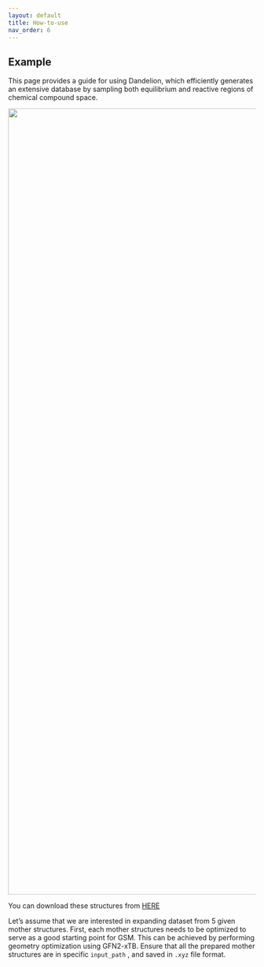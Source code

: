 ```yaml
---
layout: default
title: How-to-use
nav_order: 6
---
```


## Example 
<html lang="en">
                        <p>This page provides a guide for using Dandelion, which efficiently generates an extensive database by sampling both equilibrium and reactive regions of chemical compound space.</p>
                        <div align="center">
                            <img width="1600" alt="all" src="https://github.com/user-attachments/assets/6ff5bf37-7ce5-4980-a268-ee0f1d2c185d"/>
                        </div>
                        <p>
                            You can download these structures from <a href="https://github.com/mhyeok1/dand_docs/blob/docs/assets/mother_structures_for_tut.Zip">HERE</a>
                        </p>
                        <p>
                            Let’s assume that we are interested in expanding dataset from 5 given mother structures. First, each mother structures needs to be optimized to serve as a good starting point for GSM. This can be achieved by performing geometry optimization using GFN2-xTB. Ensure that all the prepared mother structures are in specific <code class="language-plaintext highlighter-rouge">input_path</code>
                            , and saved in <code class="language-plaintext highlighter-rouge">.xyz</code>
                            file format.
                        </p>
                        <!-- 파일명: _includes/tabs1.html -->
                        <style>
                            /* 외부 탭 (상위 탭) CSS */
                            .outer-tabs {
                                display: flex;
                                flex-wrap: wrap !important;
                                /* 절대 줄바꿈 X */
                                width: 100% !important;
                                /* 부모 너비만큼 확장 */
                                max-width: none !important;
                                /* 테마의 max-width 제한 해제 */
                                overflow-x: auto !important;
                                margin-bottom: 1rem;
                                
                            }

                            .outer-tabs input[type="radio"] {
                                display: none;
                            }

                            .outer-tabs label {
                                background: #eee;
                                padding: 0.5rem 1rem;
                                margin-right: 0.2rem;
                                cursor: pointer;
                                border-radius: 5px 5px 0 0;
                            }

                            .outer-tabs .outer-tab {
                                display: none;
                                z-index:2;
                                left:20px;
                                top: 700px;
                                width: 100%;
                                position:absolute;
                                margin: 0; 
                                border: 1px solid #ccc;
                                padding: 1rem;
                                border-radius: 0 5px 5px 5px;
                                background: #f9f9f9;
                                height:450px;
                            }
                            .next{
                                position:relative;
                            }
                            .outer-tabs input[type="radio"]:checked + label {
                                background: #ddd;
                                
                            }

                            .outer-tabs input[type="radio"]:checked + label + .outer-tab {
                                display: block;
                            }

                            /* 내부(하위) 탭 CSS */
                            .nested-tabs {
                                position:relative;
                                display: flex;
                                flex-wrap: wrap;
                                margin-bottom: 1rem;
                            }

                            .nested-tabs input[type="radio"] {
                                display: none;
                            }

                            .nested-tabs label {
                                background: #eee;
                                padding: 0.4rem 0.8rem;
                                margin-right: 0.2rem;
                                cursor: pointer;
                                border-radius: 3px 3px 0 0;
                                font-size: 0.9rem;
                            }

                            .nested-tabs .nested-tab {
                                position: absolute;
                                display: none;
                                top: 35px;
                                width: 100%;
                                border: 1px solid #ccc;
                                padding: 1rem;
                                border-radius: 0 3px 3px 3px;
                                background: #f9f9f9;
                                font-size: 0.9rem;
                            }

                            .nested-tabs input[type="radio"]:checked + label {
                                background: #ddd;
                            }

                            .nested-tabs input[type="radio"]:checked + label + .nested-tab {
                                display: block;
                            }

                            /* 트리 구조 전체에 폰트를 강제 적용하는 예시 */
                            .tree-structure {
                                font-family: "Courier New", Courier, monospace;
                                white-space: pre;
                                /* 트리 구조 줄맞춤 유지 */
                                font-size: 14px;
                                /* 필요에 따라 조정 */
                            }
                        </style>
                        <div class="outer-tabs">
                            <!-- 상위 탭 1: Structure -->
                            <input type="radio" name="outer-tabs" id="outer-tab-structure" checked=""/>
                            <label for="outer-tab-structure">Molecular Structure</label>
                            <div class="outer-tab">
                                <!-- 내부 탭: Structure 1 ~ 5 -->
                                <div class="nested-tabs">
                                    <!-- Structure 1 탭 -->
                                    <input type="radio" name="nested-tabs" id="nested-tab-1" checked=""/>
                                    <label for="nested-tab-1">Cl7138</label>
                                    <div class="nested-tab">
                                        <pre>11

Cl          -2.26279631     0.43247998    -0.04641091
C           -0.53339796     0.40058085    -0.02301215
C            0.27488623     1.56165626    -0.05319137
C            1.59527547     1.26911727    -0.03881976
S            1.87989529    -0.43724943     0.01532471
C            0.17575256    -0.76865423     0.01684597
N           -0.31260451    -2.04617746     0.13293541
H           -0.12640769     2.55744176    -0.08718073
H            2.43239654     1.93559234    -0.05293046
H            0.29134973    -2.78353992    -0.19312943
H           -1.28066134    -2.14438544    -0.13694928
        </pre>
                                    </div>
                                    <!-- Structure 2 탭 -->
                                    <input type="radio" name="nested-tabs" id="nested-tab-2"/>
                                    <label for="nested-tab-2">Cl7164</label>
                                    <div class="nested-tab">
                                        <pre>11

Cl          -2.39258127     0.28231570    -0.01385005
C           -0.68310066     0.20635979    -0.00403803
C            0.16552497     1.27600708     0.00026502
N            1.44362678     0.77431569     0.00784403
C            1.39365231    -0.58454810     0.00826508
C            0.08349707    -0.98200816     0.00096948
O            2.50361977    -1.35609092     0.01501512
H           -0.03190061     2.32693767    -0.00140328
H            2.27812655     1.33804774     0.01230499
H           -0.28142194    -1.98626313    -0.00060125
H            3.29566201    -0.80722536     0.01951589
        </pre>
                                    </div>
                                    <!-- Structure 3 탭 -->
                                    <input type="radio" name="nested-tabs" id="nested-tab-3"/>
                                    <label for="nested-tab-3">Cl7166</label>
                                    <div class="nested-tab">
                                        <pre>11

Cl          -2.00893918     0.40295557    -0.00764421
C           -0.29771663     0.35154368    -0.00075549
C            0.54793878     1.43295658     0.00409959
N            1.81992358     0.96593316     0.00865862
C            1.80854293    -0.39913088     0.00682335
C            0.50099341    -0.81752681     0.00095918
O            0.01488146    -2.08621568    -0.00268068
H            0.31666509     2.47770505     0.00452804
H            2.64817101     1.53578659     0.01277203
H            2.71386897    -0.97278066     0.00975244
H            0.74959357    -2.70839460    -0.00051687         
        </pre>
                                    </div>
                                    <!-- Structure 4 탭 -->
                                    <input type="radio" name="nested-tabs" id="nested-tab-4"/>
                                    <label for="nested-tab-4">Cl7168</label>
                                    <div class="nested-tab">
                                        <pre>11

Cl          -2.01971811     0.41732375    -0.00701530
C           -0.30596543     0.36509037    -0.00029388
C            0.56777110     1.47712449     0.00608804
C            1.83906018     0.98609080     0.00989984
N            1.77171936    -0.38218797     0.00608191
C            0.46616306    -0.77046403    -0.00014784
O            0.07632092    -2.06553918    -0.00504359
H            0.26865357     2.50434058     0.00754660
H            2.78137460     1.49355488     0.01497598
H            2.56698811    -0.99998241     0.00769027
H            0.84415267    -2.64700730    -0.00383202
        </pre>
                                    </div>
                                    <!-- Structure 5 탭 -->
                                    <input type="radio" name="nested-tabs" id="nested-tab-5"/>
                                    <label for="nested-tab-5">Cl7188</label>
                                    <div class="nested-tab">
                                        <pre>11

O           -2.77130538     0.48671433    -0.01587455
N           -1.38919947     0.48754498    -0.00810904
C           -0.59828425     1.57889594    -0.00382135
C            0.70875931     1.15154908     0.00349984
C            0.66708077    -0.25141656     0.00339239
C           -0.65288767    -0.64382920    -0.00390799
Cl           2.01857151    -1.30606170     0.01101477
H           -3.06365189     1.40967237    -0.01669118
H           -1.00051429     2.57314043    -0.00614438
H            1.58418729     1.76695954     0.00832626
H           -1.10380593    -1.61309521    -0.00634078
        </pre>
                                    </div>
                                </div>
                            </div>
                            <!-- 상위 탭 2: File Structure -->
                            <input type="radio" name="outer-tabs" id="outer-tab-file"/>
                            <label for="outer-tab-file">File Structure</label>
                            <div class="outer-tab">
                                <pre class="tree-structure">📂 mother_strucs
 ├── 📂 Cl7138
 │   └── 📂 ClGeom-m7138-i1-c1-opt
 │       └── 📄 struc.xyz
 ├── 📂 Cl7164
 │   └── 📂 ClGeom-m7164-i1-c1-opt
 │       └── 📄 struc.xyz
 ├── 📂 Cl7166
 │   └── 📂 ClGeom-m7166-i1-c1-opt
 │       └── 📄 struc.xyz
 ├── 📂 Cl7168
 │   └── 📂 ClGeom-m7168-i1-c1-opt
 │       └── 📄 struc.xyz
 └── 📂 Cl7188
     └── 📂 ClGeom-m7188-i1-c1-opt
         └── 📄 struc.xyz
    </pre></div> </div><p class="next"><pre>













        




        
    </pre>To run dandelion, your current conda environment should be <strong>ts</strong>. You can enter the following command in terminal for more information:</p> <div class="language-python highlighter-rouge"><div class="highlight"><pre class="highlight"><code><span class="err">$</span> <span class="n">dandelion_sample</span> <span class="o">-</span><span class="n">h</span>

<span class="n">usage</span><span class="p">:</span> <span class="n">dandelion_sample</span> <span class="p">[</span><span class="o">-</span><span class="n">h</span><span class="p">]</span> <span class="o">-</span><span class="n">i</span> <span class="n">INPUT_PATH</span> <span class="o">-</span><span class="n">o</span> <span class="n">OUTPUT_PATH</span> <span class="o">-</span><span class="n">n</span> <span class="n">MAX_WORKERS</span>

<span class="n">Do</span> <span class="n">SEGSM</span> <span class="ow">and</span> <span class="n">NEB</span> <span class="k">from</span> <span class="n">mother</span> <span class="n">structures</span><span class="p">,</span> <span class="n">Other</span> <span class="n">parameters</span> <span class="n">can</span> <span class="n">be</span> <span class="nb">set</span> <span class="ow">in</span> <span class="n">each</span>
<span class="n">modules</span>

<span class="n">options</span><span class="p">:</span>
  <span class="o">-</span><span class="n">h</span><span class="p">,</span> <span class="o">--</span><span class="n">help</span>            <span class="n">show</span> <span class="n">this</span> <span class="n">help</span> <span class="n">message</span> <span class="ow">and</span> <span class="nb">exit</span>
  <span class="o">-</span><span class="n">i</span> <span class="n">INPUT_PATH</span><span class="p">,</span> <span class="o">--</span><span class="n">input_path</span> <span class="n">INPUT_PATH</span>
                        <span class="n">Input</span> <span class="n">path</span> <span class="n">of</span> <span class="n">mother</span> <span class="n">structures</span>
  <span class="o">-</span><span class="n">o</span> <span class="n">OUTPUT_PATH</span><span class="p">,</span> <span class="o">--</span><span class="n">output_path</span> <span class="n">OUTPUT_PATH</span>
                        <span class="n">Output</span> <span class="n">path</span> <span class="n">of</span> <span class="n">dandelion</span>
  <span class="o">-</span><span class="n">n</span> <span class="n">MAX_WORKERS</span><span class="p">,</span> <span class="o">--</span><span class="n">max_workers</span> <span class="n">MAX_WORKERS</span>
                        <span class="n">Number</span> <span class="n">of</span> <span class="n">worker</span> <span class="n">processes</span>
</code></pre></div></div> <p>Assuming your mother structures are saved as ‘struc.xyz’ in <code class="language-plaintext highlighter-rouge">/home/pekora/example/mother_strucs</code>, you can initiate sampling with the following command:</p> <div class="language-python highlighter-rouge"><div class="highlight"><pre class="highlight"><code><span class="n">python</span> <span class="n">dandelion_sample</span> <span class="o">-</span><span class="n">i</span> <span class="o">/</span><span class="n">home</span><span class="o">/</span><span class="n">pekora</span><span class="o">/</span><span class="n">example</span><span class="o">/</span><span class="n">mother_strucs</span> <span class="o">-</span><span class="n">o</span> <span class="o">/</span><span class="n">home</span><span class="o">/</span><span class="n">pekora</span><span class="o">/</span><span class="n">example</span><span class="o">/</span><span class="n">outputs</span> <span class="o">-</span><span class="n">n</span> <span class="mi">30</span>
</code></pre></div></div> <p>Then the following 6 steps will be executed automatically:</p> <div class="language-plaintext highlighter-rouge"><div class="highlight"><pre class="highlight"><code>

                                                     `;:`  BREAK 1 2
                                         .;:;         /    BREAK 3 4
        _____                   _      _;::;         `     ADD 1 3
        |  __ \                | |    | |';:;'
        | |  | | __ _ _ __   __| | ___| |  _  ___  _ __
        | |  | |/ _` | '_ \ / _` |/ _ \ | | |/ _ \| '_ \
        | |__| | (_| | | | | (_| |  __/ | | | (_) | | | |
        |_____/ \__,_|_| |_|\__,_|\___|_| |_|\___/|_| |_|

                   Chemical compound space sampling
           near transition state using xTB, SE-GSM and NEB
                          Ver. 0.6.2 by mlee



</code></pre></div></div> <p>Dandelion first generates possible driving coordinates(seeds) from each mother structures.</p> <div class="language-plaintext highlighter-rouge"><div class="highlight"><pre class="highlight"><code>╔════════════════════════════════════════════════════════════════════╗
║                          1. Creating GSM                           ║
╚════════════════════════════════════════════════════════════════════╝

Arguments provided:
  input_path: /home/pekora/example/mother_strucs
  output_path: /home/pekora/example/outputs/1_gsm
  maxbreak: 2
  maxform: 2
  maxchange: 3
  minbreak: 0
  minform: 0
  minchange: 1
  ignore_single_change: True
  equiv_Hs: False

280 Seeds were generated from ClGeom-m7138-i1-c1-opt
276 Seeds were generated from ClGeom-m7164-i1-c1-opt
275 Seeds were generated from ClGeom-m7166-i1-c1-opt
276 Seeds were generated from ClGeom-m7168-i1-c1-opt
299 Seeds were generated from ClGeom-m7188-i1-c1-opt

Creating GSM finished!
</code></pre></div></div> <p>Based on generated GSM jobs, GSM can be executed. Some jobs can fail to converge or reach the product within the predefined maximum number of nodes and should be filtered out.</p> <div class="language-plaintext highlighter-rouge"><div class="highlight"><pre class="highlight"><code>╔════════════════════════════════════════════════════════════════════╗
║                           2. Running GSM                           ║
╚════════════════════════════════════════════════════════════════════╝

Arguments provided:
  input_path: /home/pekora/example/output/1_gsm
  max_workers: 30

GSM on seeds: 100%|████████████████████████| 1406/1406 [4:57:13&lt;00:00]
GSM finished!

</code></pre></div></div> <p>Dandelion excludes some trivial pathways with strictly uphill energy trajectories, negligible energy variations, unfeasible structures, or those that are repetitive.</p> <div class="language-plaintext highlighter-rouge"><div class="highlight"><pre class="highlight"><code>╔════════════════════════════════════════════════════════════════════╗
║                          3. Filtering GSM                          ║
╚════════════════════════════════════════════════════════════════════╝

Arguments provided:
  input_path: /home/pekora/example/outputs/1_gsm
  output_path: /home/pekora/example/outputs/2_gsm_filtered
  barrier_min: 5
  barrier_max: 200
  delta_e_min: 5

◤◢◤◢◤◢◤◢◤◢◤◢◤◢◤◢◤◢◤◢◤◢◤◢◤◢◤◢◤◢◤◢◤◢◤◢
   mother: ClGeom-m7138-i1-c1-opt
Initial seeds:                   280
GSM success reactions:           115
Profile filtered reactions:       41
Structure filtered reactions:     38
Unique reactions:                 28

◤◢◤◢◤◢◤◢◤◢◤◢◤◢◤◢◤◢◤◢◤◢◤◢◤◢◤◢◤◢◤◢◤◢◤◢
   mother: ClGeom-m7164-i1-c1-opt
Initial seeds:                   276
GSM success reactions:           111
Profile filtered reactions:       42
Structure filtered reactions:     38
Unique reactions:                 32

◤◢◤◢◤◢◤◢◤◢◤◢◤◢◤◢◤◢◤◢◤◢◤◢◤◢◤◢◤◢◤◢◤◢◤◢
   mother: ClGeom-m7166-i1-c1-opt
Initial seeds:                   275
GSM success reactions:            96
Profile filtered reactions:       31
Structure filtered reactions:     28
Unique reactions:                 25

◤◢◤◢◤◢◤◢◤◢◤◢◤◢◤◢◤◢◤◢◤◢◤◢◤◢◤◢◤◢◤◢◤◢◤◢
   mother: ClGeom-m7168-i1-c1-opt
Initial seeds:                   276
GSM success reactions:            87
Profile filtered reactions:       37
Structure filtered reactions:     35
Unique reactions:                 29

◤◢◤◢◤◢◤◢◤◢◤◢◤◢◤◢◤◢◤◢◤◢◤◢◤◢◤◢◤◢◤◢◤◢◤◢
   mother: ClGeom-m7188-i1-c1-opt
Initial seeds:                   299
GSM success reactions:           102
Profile filtered reactions:       40
Structure filtered reactions:     33
Unique reactions:                 30

Filtering GSM finished!

</code></pre></div></div> <p>Using the outputs of gsm, Dandelion runs NEB or Climbing-Image NEB. NEB can optimize some energy path using the concept of maximum force.</p> <div class="language-plaintext highlighter-rouge"><div class="highlight"><pre class="highlight"><code>╔════════════════════════════════════════════════════════════════════╗
║                           4. Running NEB                           ║
╚════════════════════════════════════════════════════════════════════╝

Arguments provided:
  input_path: /home/pekora/example/output/2_gsm_filtered
  output_path: /home/pekora/example/output/3_neb
  max_workers: 30
  n_images: 10
  neb_fmax: 0.5
  cineb_fmax: 0.05
  steps: 500

Seeds: 100%|███████████████████████████████████| 144/144 [04:34&lt;00:00]
xTB-NEB completed!

</code></pre></div></div> <p>In the fifth step, data is filtered based on specific criteria. For example, non-convergent reactions and those without a single negative eigenvalue in their Hessian matrices are excluded. This ensures focus on structures near valid paths. NEB results are further refined to avoid redundant structural data. A new band iteration is chosen only when the cumulative Fmax exceeds 0.1 eV/Å, saving DFT calculations and preventing overfitting to narrow PES regions.</p> <div class="language-plaintext highlighter-rouge"><div class="highlight"><pre class="highlight"><code>
╔════════════════════════════════════════════════════════════════════╗
║                          5. Filtering NEB                          ║
╚════════════════════════════════════════════════════════════════════╝

Arguments provided:
  input_path: /home/pekora/example/output/3_neb
  output_path: /home/pekora/example/output/4_neb_filtered

Mothers: 100%|█████████████████████████████████████| 5/5 [00:20&lt;00:00]

40/53 rxns were saved to /home/pekora/example/output/4_neb_filtered/reactions.json
Filtering NEB finished!

</code></pre></div></div> <p>Sixth step is to compile samples:</p> <div class="language-plaintext highlighter-rouge"><div class="highlight"><pre class="highlight"><code>
╔════════════════════════════════════════════════════════════════════╗
║                        6. Compiling samples                        ║
╚════════════════════════════════════════════════════════════════════╝

Arguments provided:
  input_path: /home/pekora/example/output/4_neb_filtered/reactions.json
  output_path: /home/pekora/example/output/xtb.h5
  fmax_threshold: 0.1

Compiling reactions: 100%|███████████████████████| 40/40 [00:03&lt;00:00]
Compiling finished!

</code></pre></div></div> <p>And there will be newly generated file in your output path, <code class="language-plaintext highlighter-rouge">xtb.h5</code> file.</p> <p>Next step is to execute dandelion_refine. You can enter -h or –help for more information:</p> <div class="language-plaintext highlighter-rouge"><div class="highlight"><pre class="highlight"><code>$ dandelion_refine -h
usage: dandelion_refine [-h] -i INPUT_PATH -n MAX_WORKERS --orca ORCA

Refine force on obtained samples, Other parameters can be set in each modules

options:
  -h, --help            show this help message and exit
  -i INPUT_PATH, --input_path INPUT_PATH
                        Input path of working directory containing xtb.h5
  -n MAX_WORKERS, --max_workers MAX_WORKERS
                        Number of worker processes
  --orca ORCA           Path of the orca binary file
</code></pre></div></div> <p>Make sure that the path of the orca should point an orca <strong>executable file</strong>.</p> <p>If you enter like this:</p> <div class="language-plaintext highlighter-rouge"><div class="highlight"><pre class="highlight"><code>$ dandelion_refine -i /home/pekora/example/outputs -n 15 --orca /home/pekora/package/orca/orca_5_0_4/orca
</code></pre></div></div> <p>2 steps below will be executed automatically !</p> <div class="language-plaintext highlighter-rouge"><div class="highlight"><pre class="highlight"><code>         ⢀⣀⣀⣀⣀⣀⡀       ⢀⢀⣀⢀⠞⠖⠁⠡⡂⡆ ⡠⢀⡀
         ⠺⢿⣿⣿⣿⣿⣿⣿⣷⣦⣠⣤⣤⣤⣄⣀⣀ ⡏⢸  ⢀ ⠣⠈ ⡠⡋⡨⡋⡂
           ⠙⢿⣿⣿⣿⣿⣿⣿⣿⣿⣿⣿⣿⣿⣿⣿⣷⣦⣄⡀⡎⢀⡰⢀⢎⠌⢀⠔⣐⠠⣄⣀
       ⢀ ⡔⢀⣴⣾⣿⣿⣿⣿⣿⣿⣿⣿⣿⣿⣿⣿⠿⠿⠿⣿⣿⣷⣄⠂ ⢊⠎ ⠠⠂⡀⠕⠌⠌ ⡄⡠⢄
    ⢀⡆⠄⠁⢈⢠⣾⣿⣿⣿⣿⣿⣿⣿⣿⣿⣿⣿⣿⣿⣀   ⣀⣿⣿⣿⣆⠐    ⡨⠒⠁⡀⢠⣦⠍⠇⡀⢲⠂⡄⠄
   ⠨⡀⠑⡈ ⢠⣿⣿⣿⣿⣿⣿⣿⣿⣿⣿⣿⣿⣿⣿⣿⣿⣿⣿⣿⣿⣿⣿⣿⣿⡄   ⠈  ⣬⠠⣰⣿ ⢳⢹⡄⡆⠄⢀⢼
 ⡄⠱⠈⠁⠑⢄⠐⣾⣿⣿⡿⠋⠁⣀⣠⣬⣽⣿⣿⣿⣿⣿⣿⠿⠿⠿⠿⠿⠿⠿⠿⠟⠁⡟⣅⡢⠁⠠⠜⡄⡑⢌⢧⡀ ⡀⣰⢁⡐⢁⢄⣡⣧⡤⠄
⠠⡐⠓⠂⠌  ⢀⣿⣿⡏⢀⣴⣿⠿⠛⠉⠉⠶⢸⣿⣿⠿⠁⠢⠨⢀⣻⣿⣿⣿⣿⢟⣿⣝⠂  ⠠⡠⢆⠈⡂⠱⡇ ⣅⠫⠂⡠⢂⡪⠋  ⠁⡆
⡶⠉ ⢀⡀⠁⡁⢸⣿⣿⢠⣾⡟⠁⣿⣿⡇ ⢀⠈⠉⠁    ⣀⠷⣹⣏⣷⢏⠹⠁    ⠈⢈ ⢇ ⢸⠱⢸⡏⡀⡶⡸⠎  ⠰⠁⡸
⢈⡕⡈⠁⠐⠂⢀⢸⣿⣿⣾⠏⣿⣿⡿⣻⣿⢞⡢⠄ ⠈ ⡀⡤⠂⠁⠉⠌       ⢀⢀⠠⠐⢄ ⡀⢆⠎⢹⣶⣷⣧⡈⠈⠉⠤⠂⠉⢀⠱⡀
⢠⡊    ⠁⣸⣿⣿⣿⣀⠉⡻⡏⠋⠁ ⠁⠒⠒⡀⣍⠍⠁ ⡀ ⢠⠂     ⢀⠈⠄⢀⠄⡒⠅⠈⢄⢡ ⢿⣿⣷⣿⡄ ⠐⠄⠤ ⠜⢀
⠐⠁ ⠤⠒⢠⣾⣿⣿⣿⣿⣿⣷⣄⢄  ⢀ ⡏ ⢰⣃⠊⡐⠐⠁⢀⠈  ⣀ ⠰⠢⢀⠂⡰⠈⠂  ⡱⠂⢂⡇⡈⠻⢿⣿⠇   ⡤⠄⣀⡰⠁
    ⠁⣾⣿⣿⣿⣿⣿⣿⣿⣿⣦ ⠄ ⠉   ⠸⠫⢞⠈⣰⠈ ⡐⢲⣿⡏       ⢠⡾ ⣀⠊⢱ ⠠⡀    ⢈⢀⡐⠤⣕⡄
    ⢰⣿⡿⠛⠉   ⠈⠙⠛         ⠈⠈ ⠻⠔⠁⢸⡍⡇      ⢀⣏ ⢀⠠⠆ ⠣⡀⠈⡠⡀⠉⠢⡤⠢⣈⡡⣢⠦
⠈⠁           ⢻⣇               ⢸⡇⡇      ⣼⡿⠉  ⢀⡇ ⠑⡄⠑⣌⢄ ⠙⢄⠠⡪⣅
             ⠈⣾⡆              ⢸⣏⡇     ⢠⣿⠇   ⠸⢌⢢⢄⡠⠣⠈⠢⡁⡈⣎⢢⡬⠃

               Energy refinement on samples using orca
                          Ver. 0.6.2 by mlee
</code></pre></div></div> <p>In this phase, we use DFT calculations with Orca 5.0. The default setting uses wB97X functional and 6-31(d) basis set, but these settings can be adjusted as needed.</p> <div class="language-plaintext highlighter-rouge"><div class="highlight"><pre class="highlight"><code>╔════════════════════════════════════════════════════════════════════╗
║                         7. Refining forces                         ║
╚════════════════════════════════════════════════════════════════════╝
Arguments provided:
  input_path: /home/pekora/example/output/xtb.h5
  output_path: /home/pekora/example/output/wb97x.db
  max_workers: 15
  orca: /home/pekora/package/orca/orca_5_0_4/orca

Restarting calculation from /home/pekora/example/output/wb97x.db
640 points are skipped.

Formulas: 100%|██████████████████████| 2/2 [85:50:01&lt;00:00, ? hour/it]
wB97X calculation finished!

</code></pre></div></div> <p>You can check your compiled database using ASE:</p> <div class="language-plaintext highlighter-rouge"><div class="highlight"><pre class="highlight"><code>$ ase db wb97x.db
id|age|user   |formula |calculator|    energy|natoms| fmax|pbc|charge|   mass
 1| 5d|pekora|C4ClH4NO|orca      |-20266.198|    11|5.874|FFF| 0.000|117.532
 2| 5d|pekora|C4ClH4NO|orca      |-20269.074|    11|0.470|FFF| 0.000|117.532
 3| 5d|pekora|C4ClH4NO|orca      |-20268.333|    11|5.994|FFF| 0.000|117.532
 4| 5d|pekora|C4ClH4NO|orca      |-20268.047|    11|1.195|FFF| 0.000|117.532
 5| 5d|pekora|C4ClH4NO|orca      |-20266.059|    11|3.630|FFF| 0.000|117.532
 6| 5d|pekora|C4ClH4NO|orca      |-20266.920|    11|4.553|FFF| 0.000|117.532
 7| 5d|pekora|C4ClH4NO|orca      |-20266.081|    11|1.022|FFF| 0.000|117.532
 8| 5d|pekora|C4ClH4NO|orca      |-20265.240|    11|4.314|FFF| 0.000|117.532
 9| 5d|pekora|C4ClH4NO|orca      |-20265.014|    11|7.924|FFF| 0.000|117.532
10| 5d|pekora|C4ClH4NO|orca      |-20268.711|    11|3.512|FFF| 0.000|117.532
11| 5d|pekora|C4ClH4NO|orca      |-20266.886|    11|5.938|FFF| 0.000|117.532
12| 5d|pekora|C4ClH4NO|orca      |-20266.322|    11|3.704|FFF| 0.000|117.532
13| 5d|pekora|C4ClH4NO|orca      |-20266.081|    11|1.021|FFF| 0.000|117.532
14| 5d|pekora|C4ClH4NO|orca      |-20265.532|    11|3.059|FFF| 0.000|117.532
15| 5d|pekora|C4ClH4NO|orca      |-20267.115|    11|3.885|FFF| 0.000|117.532
16| 5d|pekora|C4ClH4NO|orca      |-20262.912|    11|6.171|FFF| 0.000|117.532
17| 5d|pekora|C4ClH4NO|orca      |-20268.863|    11|1.657|FFF| 0.000|117.532
18| 5d|pekora|C4ClH4NO|orca      |-20265.663|    11|4.222|FFF| 0.000|117.532
19| 5d|pekora|C4ClH4NO|orca      |-20263.405|    11|5.723|FFF| 0.000|117.532
20| 5d|pekora|C4ClH4NO|orca      |-20267.567|    11|5.143|FFF| 0.000|117.532
Rows: 53842 (showing first 20)
</code></pre></div></div> <p>Finally, compile our wb97x.db sample :</p> <div class="language-plaintext highlighter-rouge"><div class="highlight"><pre class="highlight"><code>╔════════════════════════════════════════════════════════════════════╗
║                     8. Compiling final samples                     ║
╚════════════════════════════════════════════════════════════════════╝
Arguments provided:
  input_path: /home/pekora/example/output/wb97x.db
  output_path: /home/pekora/example/output/wb97x.h5

Compiled successfully!
</code></pre></div></div> </main> <hr> <footer> <p><a href="#top" id="back-to-top">Back to top</a></p> <p class="text-small text-grey-dk-100 mb-0">Copyright &copy; 2023 Minhyeok Lee. Distributed by an <a href="https://raw.githubusercontent.com/mhyeok1/dand/refs/heads/main/LICENSE">MIT license.</a></p> <div class="d-flex mt-2"> <p class="text-small text-grey-dk-000 mb-0"> <a href="https://github.com/mhyeok1/dand_docs/edit/docs/docs/how-to.md" id="edit-this-page">Edit this page on GitHub.</a> </p> </div> </footer> </div> </div> <div class="search-overlay"></div> </div> </body> </html>
